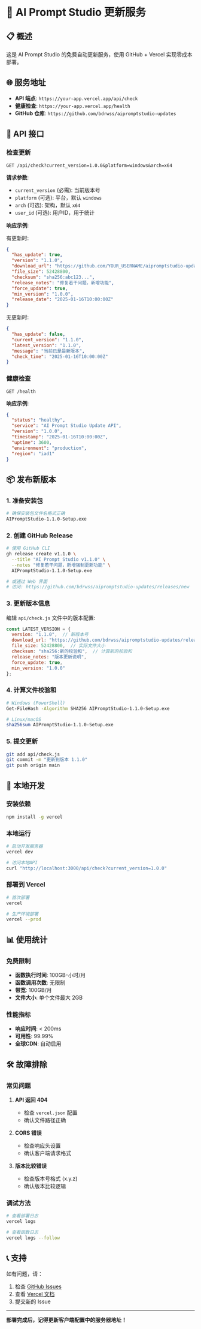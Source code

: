 # 🚀 AI Prompt Studio 更新服务

## 📋 概述

这是 AI Prompt Studio 的免费自动更新服务，使用 GitHub + Vercel 实现零成本部署。

## 🌐 服务地址

- **API 端点**: `https://your-app.vercel.app/api/check`
- **健康检查**: `https://your-app.vercel.app/health`
- **GitHub 仓库**: `https://github.com/bdrwss/aipromptstudio-updates`

## 📡 API 接口

### 检查更新

```http
GET /api/check?current_version=1.0.0&platform=windows&arch=x64
```

**请求参数**:
- `current_version` (必需): 当前版本号
- `platform` (可选): 平台，默认 `windows`
- `arch` (可选): 架构，默认 `x64`
- `user_id` (可选): 用户ID，用于统计

**响应示例**:

有更新时:
```json
{
  "has_update": true,
  "version": "1.1.0",
  "download_url": "https://github.com/YOUR_USERNAME/aipromptstudio-updates/releases/download/v1.1.0/AIPromptStudio-1.1.0-Setup.exe",
  "file_size": 52428800,
  "checksum": "sha256:abc123...",
  "release_notes": "修复若干问题，新增功能",
  "force_update": true,
  "min_version": "1.0.0",
  "release_date": "2025-01-16T10:00:00Z"
}
```

无更新时:
```json
{
  "has_update": false,
  "current_version": "1.1.0",
  "latest_version": "1.1.0",
  "message": "当前已是最新版本",
  "check_time": "2025-01-16T10:00:00Z"
}
```

### 健康检查

```http
GET /health
```

**响应示例**:
```json
{
  "status": "healthy",
  "service": "AI Prompt Studio Update API",
  "version": "1.0.0",
  "timestamp": "2025-01-16T10:00:00Z",
  "uptime": 3600,
  "environment": "production",
  "region": "iad1"
}
```

## 📦 发布新版本

### 1. 准备安装包

```bash
# 确保安装包文件名格式正确
AIPromptStudio-1.1.0-Setup.exe
```

### 2. 创建 GitHub Release

```bash
# 使用 GitHub CLI
gh release create v1.1.0 \
  --title "AI Prompt Studio v1.1.0" \
  --notes "修复若干问题，新增强制更新功能" \
  AIPromptStudio-1.1.0-Setup.exe

# 或通过 Web 界面
# 访问: https://github.com/bdrwss/aipromptstudio-updates/releases/new
```

### 3. 更新版本信息

编辑 `api/check.js` 文件中的版本配置:

```javascript
const LATEST_VERSION = {
  version: "1.1.0",  // 新版本号
  download_url: "https://github.com/bdrwss/aipromptstudio-updates/releases/download/v1.1.0/AIPromptStudio-1.1.0-Setup.exe",
  file_size: 52428800,  // 实际文件大小
  checksum: "sha256:新的校验和",  // 计算新的校验和
  release_notes: "版本更新说明",
  force_update: true,
  min_version: "1.0.0"
};
```

### 4. 计算文件校验和

```bash
# Windows (PowerShell)
Get-FileHash -Algorithm SHA256 AIPromptStudio-1.1.0-Setup.exe

# Linux/macOS
sha256sum AIPromptStudio-1.1.0-Setup.exe
```

### 5. 提交更新

```bash
git add api/check.js
git commit -m "更新到版本 1.1.0"
git push origin main
```

## 🔧 本地开发

### 安装依赖

```bash
npm install -g vercel
```

### 本地运行

```bash
# 启动开发服务器
vercel dev

# 访问本地API
curl "http://localhost:3000/api/check?current_version=1.0.0"
```

### 部署到 Vercel

```bash
# 首次部署
vercel

# 生产环境部署
vercel --prod
```

## 📊 使用统计

### 免费限制

- **函数执行时间**: 100GB-小时/月
- **函数调用次数**: 无限制
- **带宽**: 100GB/月
- **文件大小**: 单个文件最大 2GB

### 性能指标

- **响应时间**: < 200ms
- **可用性**: 99.99%
- **全球CDN**: 自动启用

## 🛠️ 故障排除

### 常见问题

1. **API 返回 404**
   - 检查 `vercel.json` 配置
   - 确认文件路径正确

2. **CORS 错误**
   - 检查响应头设置
   - 确认客户端请求格式

3. **版本比较错误**
   - 检查版本号格式 (x.y.z)
   - 确认版本比较逻辑

### 调试方法

```bash
# 查看部署日志
vercel logs

# 查看函数日志
vercel logs --follow
```

## 📞 支持

如有问题，请：
1. 检查 [GitHub Issues](https://github.com/bdrwss/aipromptstudio-updates/issues)
2. 查看 [Vercel 文档](https://vercel.com/docs)
3. 提交新的 Issue

---

**部署完成后，记得更新客户端配置中的服务器地址！**
